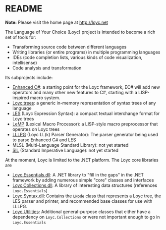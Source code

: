 # README

**Note:** Please visit the home page at http://loyc.net

The Language of Your Choice (Loyc) project is intended to become a rich set of tools for:

- Transforming source code between different languages
- Writing libraries (or entire programs) in multiple programming languages
- IDEs (code completion lists, various kinds of code visualization, intellisense)
- Code analysis and transformation

Its subprojects include:

- [Enhanced C#](https://sourceforge.net/p/loyc/wiki/Ecs/): a starting point for the Loyc framework, EC# will add new operators and many other new features to C#, starting with a LISP-inspired macro system.
- [Loyc trees](http://sourceforge.net/p/loyc/wiki/Loyc%20trees/): a generic in-memory representation of syntax trees of any language
- [LES](http://sourceforge.net/p/loyc/wiki/LES/) (Loyc Expression Syntax): a compact textual interchange format for Loyc trees
- [LeMP](https://sourceforge.net/p/loyc/wiki/LEL/#lemp) (Lexical Macro Processor): a LISP-style macro preprocessor that operates on Loyc trees
- [LLLPG](http://www.codeproject.com/Articles/664785/A-New-Parser-Generator-for-Csharp) (Loyc LL(k) Parser Generator): The parser generator being used to parse Enhanced C# and LES
- MLSL (Multi-Language Standard Library): not yet started
- [SIL](https://sourceforge.net/p/loyc/wiki/Standard%20Imperative%20Language/) (Standard Imperative Language): not yet started

At the moment, Loyc is limited to the .NET platform. The Loyc core libraries are

- [Loyc.Essentials.dll](https://sourceforge.net/p/loyc/wiki/Loyc.Essentials/): A .NET library to "fill in the gaps" in the .NET framework by adding numerous simple "core" classes and interfaces
- [Loyc.Collections.dll](https://sourceforge.net/p/loyc/wiki/Loyc.Collections/): A library of interesting data structures (references `Loyc.Essentials`)
- [Loyc.Syntax.dll](https://sourceforge.net/p/loyc/wiki/Loyc.Syntax/): Contains the [`LNode`](https://github.com/qwertie/Loyc/blob/master/Src/Loyc.Syntax/Nodes/LNode.cs) class that represents a Loyc tree, the LES parser and printer, and recommended base classes for use with LLLPG.
- [Loyc.Utilities](https://sourceforge.net/p/loyc/wiki/Loyc.Utilities/): Additional general-purpose classes that either have a dependency on `Loyc.Collections` or were not important enough to go in `Loyc.Essentials`
